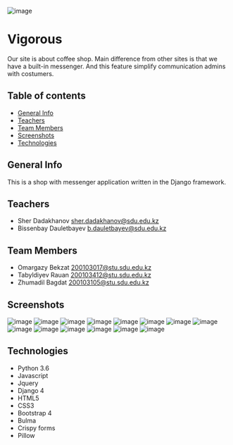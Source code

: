 

![image](https://user-images.githubusercontent.com/90819654/167105112-f676bd99-9a9e-4f16-a3e1-501c7a8bfd32.png)


# Vigorous
Our site is about coffee shop. Main difference from other sites is that we have a built-in messenger. And this feature simplify communication admins with costumers.
## Table of contents

* [General Info](#general-info)
* [Teachers](#teachers)
* [Team Members](#team-members)
* [Screenshots](#screenshots)
* [Technologies](#technologies)

## General Info

This is a shop with messenger application written in the Django framework.

## Teachers

* Sher Dadakhanov sher.dadakhanov@sdu.edu.kz
* Bissenbay Dauletbayev b.dauletbayev@sdu.edu.kz

## Team Members
* Omargazy Bekzat 200103017@stu.sdu.edu.kz
* Tabyldiyev Rauan 200103412@stu.sdu.edu.kz
* Zhumadil Bagdat 200103105@stu.sdu.edu.kz


## Screenshots
![image](https://user-images.githubusercontent.com/90819654/167103095-9139a30a-447b-4574-8483-7585be77e78d.png)
![image](https://user-images.githubusercontent.com/90819654/167103134-4e12aeeb-6fbc-4897-a687-45d87565ebeb.png)
![image](https://user-images.githubusercontent.com/90819654/167103167-de53d967-2ef4-4f7b-b8b4-57138695275a.png)
![image](https://user-images.githubusercontent.com/90819654/167103206-11a6a175-f6d8-46e2-bb78-759af0225dfc.png)
![image](https://user-images.githubusercontent.com/90819654/167103252-be747829-b77f-4726-9e57-6cd2b4c11aff.png)
![image](https://user-images.githubusercontent.com/90819654/167103289-dffd9d08-1e84-41d8-ba07-d08ae8b252d0.png)
![image](https://user-images.githubusercontent.com/90819654/167103333-4dfffa7a-fc6c-4fa3-8bcf-e8a9569dc16d.png)
![image](https://user-images.githubusercontent.com/90819654/167103371-6fec9e53-6a97-436a-b146-95ca4aa001b1.png)
![image](https://user-images.githubusercontent.com/90819654/167103406-101db621-d890-4d03-b312-4e74be1db5e8.png)
![image](https://user-images.githubusercontent.com/90819654/167104062-01ebbdf6-efff-47b7-aa68-f77dc5961e39.png)
![image](https://user-images.githubusercontent.com/90819654/167104081-753e175e-5220-4c0d-a86c-89ba288048d9.png)
![image](https://user-images.githubusercontent.com/90819654/167104494-a1219fb0-bb74-4a75-9963-b6a131bb73b1.png)
![image](https://user-images.githubusercontent.com/90819654/167104529-e3aad9be-da08-4f78-b4db-14429ad77fb1.png)
![image](https://user-images.githubusercontent.com/90819654/167104700-4d91731b-c6d2-4f22-8ab9-899c12d08fba.png)



## Technologies

* Python 3.6
* Javascript
* Jquery
* Django 4
* HTML5
* CSS3
* Bootstrap 4
* Bulma
* Crispy forms
* Pillow
